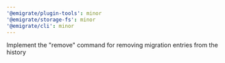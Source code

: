 ```yaml
---
'@emigrate/plugin-tools': minor
'@emigrate/storage-fs': minor
'@emigrate/cli': minor
---
```


Implement the "remove" command for removing migration entries from the history
